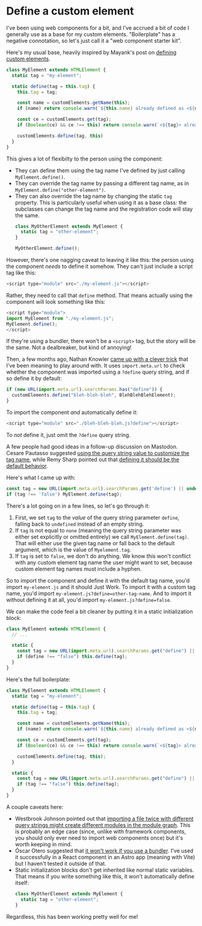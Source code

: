 # Define a custom element

I've been using web components for a bit, and I've accrued a bit of code I generally use as a base for my custom elements. "Boilerplate" has a negative connotation, so let's just call it a "web component starter kit".

Here's my usual base, heavily inspired by Mayank's post on [defining custom elements](https://mayank.co/blog/defining-custom-elements/).

```js
class MyElement extends HTMLElement {
  static tag = "my-element";

  static define(tag = this.tag) {
    this.tag = tag;

    const name = customElements.getName(this);
    if (name) return console.warn(`${this.name} already defined as <${name}>!`);

    const ce = customElements.get(tag);
    if (Boolean(ce) && ce !== this) return console.warn(`<${tag}> already defined as ${ce.name}!`);

    customElements.define(tag, this)
  }
}
```

This gives a lot of flexibilty to the person using the component:

- They can define them using the tag name I've defined by just calling `MyElement.define()`.
- They can override the tag name by passing a different tag name, as in `MyElement.define("other-element")`.
- They can also override the tag name by changing the static `tag` property. This is particularly useful when using it as a base class: the subclasses can change the tag name and the registration code will stay the same.
  ```js
  class MyOtherElement extends MyElement {
    static tag = "other-element";
  }

  MyOtherElement.define();
  ```

However, there's one nagging caveat to leaving it like this: the person using the component _needs_ to define it somehow.
They can't just include a script tag like this:

```js
<script type="module" src="./my-element.js"></script>
```

Rather, they need to call that `define` method. That means actually using the component will look something like this:

```js
<script type="module">
import MyElement from "./my-element.js";
MyElement.define();
</script>
```

If they're using a bundler, there won't be a `<script>` tag, but the story will be the same.
Not a dealbreaker, but kind of annoying!

Then, a few months ago, Nathan Knowler [came up with a clever trick](https://knowler.dev/blog/to-define-custom-elements-or-not-when-distributing-them) that I've been meaning to play around with.
It uses `import.meta.url` to check whether the component was imported using a `?define` query string, and if so define it by default:

```js
if (new URL(import.meta.url).searchParams.has("define")) {
  customElements.define("bleh-bleh-bleh", BlehBlehBlehElement);
}
```

To import the component _and_ automatically define it:

```js
<script type="module" src="./bleh-bleh-bleh.js?define"></script>
```

To _not_ define it, just omit the `?define` query string.

A few people had good ideas in a follow-up discussion on Mastodon.
Cesare Pautasso suggested [using the query string value to customize the tag name](https://scholar.social/@pautasso/113271442461273534), while Remy Sharp pointed out that [defining it should be the default behavior](https://front-end.social/@rem/113271106167064142).

Here's what I came up with:

```js
const tag = new URL(import.meta.url).searchParams.get('define') || undefined;
if (tag !== 'false') MyElement.define(tag);
```

There's a lot going on in a few lines, so let's go through it:

1. First, we set `tag` to the _value_ of the query string parameter `define`, falling back to `undefined` instead of an empty string.
2. If `tag` is not equal to `none` (meaning the query string parameter was either set explicitly or omitted entirely) we call `MyElement.define(tag)`. That will either use the given tag name or fall back to the default argument, which is the value of `Myelement.tag`.
3. If `tag` is set to `false`, we don't do anything. We know this won't conflict with any custom element tag name the user might want to set, because custom element tag names must include a hyphen.

So to import the component and define it with the default tag name, you'd import `my-element.js` and it should Just Work. To import it with a custom tag name, you'd import `my-element.js?define=other-tag-name`. And to import it without defining it at all, you'd import `my-element.js?define=false`.

We can make the code feel a bit cleaner by putting it in a static initialization block:

```js
class MyElement extends HTMLElement {
  // ...

  static {
    const tag = new URL(import.meta.url).searchParams.get("define") || this.tag;
    if (define !== "false") this.define(tag);
  }
}
```

Here's the full boilerplate:

```js
class MyElement extends HTMLElement {
  static tag = "my-element";

  static define(tag = this.tag) {
    this.tag = tag;

    const name = customElements.getName(this);
    if (name) return console.warn(`${this.name} already defined as <${name}>!`);

    const ce = customElements.get(tag);
    if (Boolean(ce) && ce !== this) return console.warn(`<${tag}> already defined as ${ce.name}!`);

    customElements.define(tag, this);
  }

  static {
    const tag = new URL(import.meta.url).searchParams.get("define") || this.tag;
    if (tag !== "false") this.define(tag);
  }
}
```

A couple caveats here:

- Westbrook Johnson pointed out that [importing a file twice with different query strings might create different modules in the module graph](https://mastodon.social/@westbrook/113271725600420967). This is probably an edge case (since, unlike with framework components, you should only ever need to import web components once) but it's worth keeping in mind.
- Óscar Otero suggested that [it won't work if you use a bundler](https://mastodon.gal/@misteroom/113271013172508655). I've used it successfully in a React component in an Astro app (meaning with Vite) but I haven't tested it outside of that.
- Static initialization blocks don't get inherited like normal static variables. That means if you write something like this, it won't automatically define itself:
  ```js
  class MyOtherElement extends MyElement {
    static tag = "other-element";
  }
  ```

Regardless, this has been working pretty well for me!

